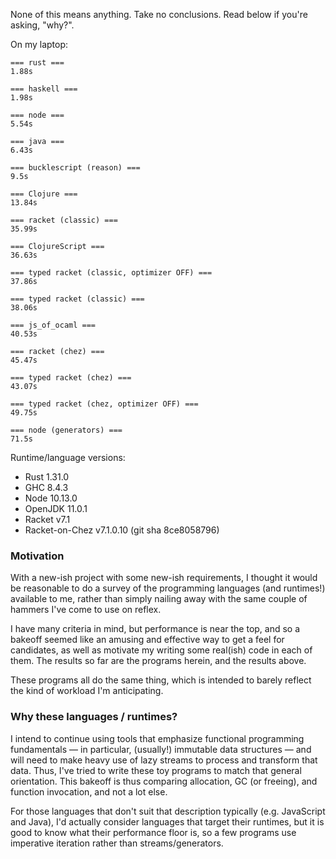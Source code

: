 None of this means anything. Take no conclusions. Read below if you're asking, "why?".

On my laptop:

```
=== rust ===
1.88s

=== haskell ===
1.98s

=== node ===
5.54s

=== java ===
6.43s

=== bucklescript (reason) ===
9.5s

=== Clojure ===
13.84s

=== racket (classic) ===
35.99s

=== ClojureScript ===
36.63s

=== typed racket (classic, optimizer OFF) ===
37.86s

=== typed racket (classic) ===
38.06s

=== js_of_ocaml ===
40.53s

=== racket (chez) ===
45.47s

=== typed racket (chez) ===
43.07s

=== typed racket (chez, optimizer OFF) ===
49.75s

=== node (generators) ===
71.5s
```

Runtime/language versions:

* Rust 1.31.0
* GHC 8.4.3
* Node 10.13.0
* OpenJDK 11.0.1
* Racket v7.1
* Racket-on-Chez v7.1.0.10 (git sha 8ce8058796)

### Motivation

With a new-ish project with some new-ish requirements, I thought it would be
reasonable to do a survey of the programming languages (and runtimes!)
available to me, rather than simply nailing away with the same couple of
hammers I've come to use on reflex.

I have many criteria in mind, but performance is near the top, and so a
bakeoff seemed like an amusing and effective way to get a feel for
candidates, as well as motivate my writing some real(ish) code in each of
them. The results so far are the programs herein, and the results above.

These programs all do the same thing, which is intended to barely reflect the
kind of workload I'm anticipating.

### Why these languages / runtimes?

I intend to continue using tools that emphasize functional programming
fundamentals — in particular, (usually!) immutable data structures — and will
need to make heavy use of lazy streams to process and transform that data.
Thus, I've tried to write these toy programs to match that general
orientation. This bakeoff is thus comparing allocation, GC (or freeing), and
function invocation, and not a lot else.

For those languages that don't suit that description typically (e.g.
JavaScript and Java), I'd actually consider languages that target
their runtimes, but it is good to know what their performance floor is, so a
few programs use imperative iteration rather than streams/generators.
